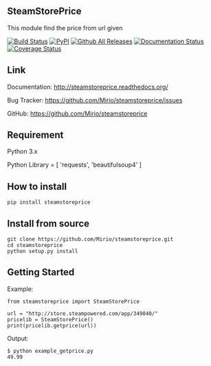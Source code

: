 ## SteamStorePrice
This module find the price from url given

[![Build Status](https://travis-ci.org/Mirio/steamstoreprice.svg?branch=0.1)](https://travis-ci.org/Mirio/steamstoreprice) [![PyPI](https://img.shields.io/pypi/dm/steamstoreprice.svg)]() [![Github All Releases](https://img.shields.io/github/downloads/mirio/steamstoreprice/total.svg)]() [![Documentation Status](https://readthedocs.org/projects/steamstoreprice/badge/?version=0.1)](http://steamstoreprice.readthedocs.org/en/latest/?badge=0.1)
[![Coverage Status](https://coveralls.io/repos/github/Mirio/steamstoreprice/badge.svg?branch=0.1)](https://coveralls.io/github/Mirio/steamstoreprice?branch=0.1)


## Link
Documentation: http://steamstoreprice.readthedocs.org/

Bug Tracker: https://github.com/Mirio/steamstoreprice/issues

GitHub: https://github.com/Mirio/steamstoreprice


## Requirement
Python 3.x

Python Library = [ 'requests', 'beautifulsoup4' ]

## How to install
```
pip install steamstoreprice
```

## Install from source
```
git clone https://github.com/Mirio/steamstoreprice.git
cd steamstoreprice
python setup.py install
```

## Getting Started

Example:
```
from steamstoreprice import SteamStorePrice

url = "http://store.steampowered.com/app/349040/"
pricelib = SteamStorePrice()
print(pricelib.getprice(url))
```

Output:
```
$ python example_getprice.py
49.99
```